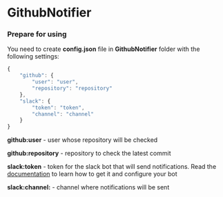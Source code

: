 # GithubNotifier

### Prepare for using
You need to create **config.json** file in **GithubNotifier** folder with the following settings:

```javascript
{
    "github": {
        "user": "user",
        "repository": "repository"
    },
    "slack": {
        "token": "token",
        "channel": "channel"
    }
}
```

**github:user** - user whose repository will be checked

**github:repository** - repository to check the latest commit

**slack:token** - token for the slack bot that will send notifications. Read the [documentation](https://api.slack.com/bot-users) to learn how to get it and configure your bot

**slack:channel:** - сhannel where notifications will be sent
